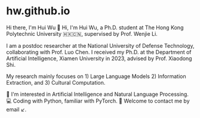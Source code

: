 # hw.github.io
Hi there, I'm Hui Wu 👋
Hi, I'm Hui Wu, a Ph.D. student at The Hong Kong Polytechnic University 🇭🇰🇨🇳, supervised by Prof. Wenjie Li.

I am a postdoc researcher at the National University of Defense Technology, collaborating with Prof. Luo Chen. I received my Ph.D. at the Department of Artificial Intelligence, Xiamen University in 2023, advised by Prof. Xiaodong Shi.

My research mainly focuses on 1) Large Language Models 2) Information Extraction, and 3) Cultural Computation.

🔭 I'm interested in Artificial Intelligence and Natural Language Processing.
💻 Coding with Python, familiar with PyTorch.
💬 Welcome to contact me by email ↙️.
